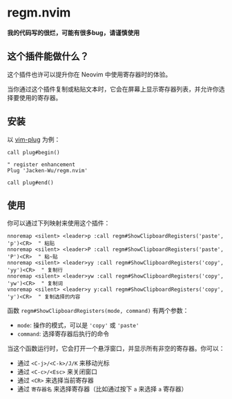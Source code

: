 # regm.nvim

**我的代码写的很烂，可能有很多bug，请谨慎使用**

## 这个插件能做什么？

这个插件也许可以提升你在 Neovim 中使用寄存器时的体验。

当你通过这个插件复制或粘贴文本时，它会在屏幕上显示寄存器列表，并允许你选择要使用的寄存器。

## 安装

以 [vim-plug](https://github.com/junegunn/vim-plug) 为例：

```vim
call plug#begin()

" register enhancement
Plug 'Jacken-Wu/regm.nvim'

call plug#end()
```

## 使用

你可以通过下列映射来使用这个插件：

```vim
nnoremap <silent> <leader>p :call regm#ShowClipboardRegisters('paste', 'p')<CR>  " 粘贴
nnoremap <silent> <leader>P :call regm#ShowClipboardRegisters('paste', 'P')<CR>  " 粘~贴
nnoremap <silent> <leader>yy :call regm#ShowClipboardRegisters('copy', 'yy')<CR>  " 复制行
nnoremap <silent> <leader>yw :call regm#ShowClipboardRegisters('copy', 'yw')<CR>  " 复制词
vnoremap <silent> <leader>y y:call regm#ShowClipboardRegisters('copy', 'y')<CR>  " 复制选择的内容
```

函数 `regm#ShowClipboardRegisters(mode, command)` 有两个参数：

- `mode`: 操作的模式，可以是 `'copy'` 或 `'paste'`
- `command`: 选择寄存器后执行的命令

当这个函数运行时，它会打开一个悬浮窗口，并显示所有非空的寄存器。你可以：

- 通过 `<C-j>/<C-k>/J/K` 来移动光标
- 通过 `<C-c>/<Esc>` 来关闭窗口
- 通过 `<CR>` 来选择当前寄存器
- 通过 `寄存器名` 来选择寄存器（比如通过按下 `a` 来选择 `a` 寄存器）
